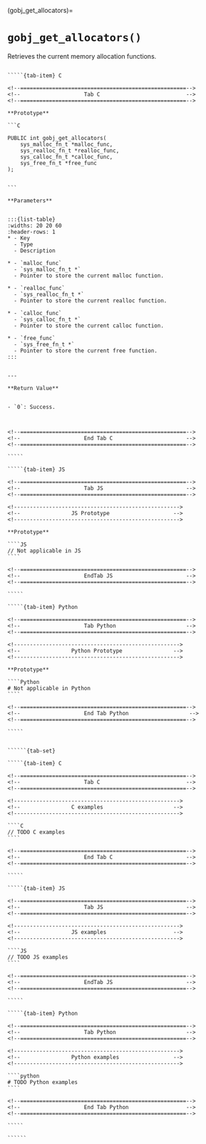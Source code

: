 

<!-- ============================================================== -->
(gobj_get_allocators)=
# `gobj_get_allocators()`
<!-- ============================================================== -->

Retrieves the current memory allocation functions.

<!------------------------------------------------------------>
<!--                    Prototypes                          -->
<!------------------------------------------------------------>

``````{tab-set}

`````{tab-item} C

<!--====================================================-->
<!--                    Tab C                           -->
<!--====================================================-->

**Prototype**

```C

PUBLIC int gobj_get_allocators(
    sys_malloc_fn_t *malloc_func,
    sys_realloc_fn_t *realloc_func,
    sys_calloc_fn_t *calloc_func,
    sys_free_fn_t *free_func
);
        

```

**Parameters**


:::{list-table}
:widths: 20 20 60
:header-rows: 1
* - Key
  - Type
  - Description

* - `malloc_func`
  - `sys_malloc_fn_t *`
  - Pointer to store the current malloc function.

* - `realloc_func`
  - `sys_realloc_fn_t *`
  - Pointer to store the current realloc function.

* - `calloc_func`
  - `sys_calloc_fn_t *`
  - Pointer to store the current calloc function.

* - `free_func`
  - `sys_free_fn_t *`
  - Pointer to store the current free function.
:::
        

---

**Return Value**


- `0`: Success.
        


<!--====================================================-->
<!--                    End Tab C                       -->
<!--====================================================-->

`````

`````{tab-item} JS

<!--====================================================-->
<!--                    Tab JS                          -->
<!--====================================================-->

<!---------------------------------------------------->
<!--                JS Prototype                    -->
<!---------------------------------------------------->

**Prototype**

````JS
// Not applicable in JS
````

<!--====================================================-->
<!--                    EndTab JS                       -->
<!--====================================================-->

`````

`````{tab-item} Python

<!--====================================================-->
<!--                    Tab Python                      -->
<!--====================================================-->

<!---------------------------------------------------->
<!--                Python Prototype                -->
<!---------------------------------------------------->

**Prototype**

````Python
# Not applicable in Python
````

<!--====================================================-->
<!--                    End Tab Python                   -->
<!--====================================================-->

`````

``````

<!------------------------------------------------------------>
<!--                    Examples                            -->
<!------------------------------------------------------------>

```````{dropdown} Examples

``````{tab-set}

`````{tab-item} C

<!--====================================================-->
<!--                    Tab C                           -->
<!--====================================================-->

<!---------------------------------------------------->
<!--                C examples                      -->
<!---------------------------------------------------->

````C
// TODO C examples
````

<!--====================================================-->
<!--                    End Tab C                       -->
<!--====================================================-->

`````

`````{tab-item} JS

<!--====================================================-->
<!--                    Tab JS                          -->
<!--====================================================-->

<!---------------------------------------------------->
<!--                JS examples                     -->
<!---------------------------------------------------->

````JS
// TODO JS examples
````

<!--====================================================-->
<!--                    EndTab JS                       -->
<!--====================================================-->

`````

`````{tab-item} Python

<!--====================================================-->
<!--                    Tab Python                      -->
<!--====================================================-->

<!---------------------------------------------------->
<!--                Python examples                 -->
<!---------------------------------------------------->

````python
# TODO Python examples
````

<!--====================================================-->
<!--                    End Tab Python                  -->
<!--====================================================-->

`````

``````

```````
